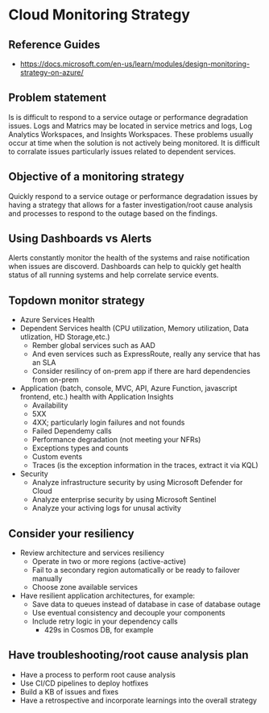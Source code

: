 # Cloud Monitoring Strategy

## Reference Guides

- https://docs.microsoft.com/en-us/learn/modules/design-monitoring-strategy-on-azure/

## Problem statement

Is is difficult to respond to a service outage or performance degradation issues. Logs and Matrics may be located in service metrics and logs, Log Analytics Workspaces, and Insights Workspaces. These problems usually occur at time when the solution is not actively being monitored. It is difficult to corralate issues particularly issues related to dependent services.

## Objective of a monitoring strategy

Quickly respond to a service outage or performance degradation issues by having a strategy that allows for a faster investigation/root cause analysis and processes to respond to the outage based on the findings.

## Using Dashboards vs Alerts

Alerts constantly monitor the health of the systems and raise notification when issues are discoverd. Dashboards can help to quickly get health status of all running systems and help correlate service events. 

## Topdown monitor strategy

- Azure Services Health
- Dependent Services health (CPU utilization, Memory utilization, Data utlization, HD Storage,etc.)
  - Rember global services such as AAD
  - And even services such as ExpressRoute, really any service that has an SLA
  - Consider resilincy of on-prem app if there are hard dependencies from on-prem
- Application (batch, console, MVC, API, Azure Function, javascript frontend, etc.) health with Application Insights
  - Availability
  - 5XX
  - 4XX; particularly login failures and not founds
  - Failed Dependemy calls
  - Performance degradation (not meeting your NFRs)
  - Exceptions types and counts
  - Custom events
  - Traces (is the exception information in the traces, extract it via KQL)
- Security
  - Analyze infrastructure security by using Microsoft Defender for Cloud
  - Analyze enterprise security by using Microsoft Sentinel
  - Analyze your activing logs for unusal activity

## Consider your resiliency

- Review architecture and services resiliency
  - Operate in two or more regions (active-active)
  - Fail to a secondary region automatically or be ready to failover manually
  - Choose zone available services
- Have resilient application architectures, for example:
  - Save data to queues instead of database in case of database outage
  - Use eventual consistency and decouple your components
  - Include retry logic in your dependency calls
    - 429s in Cosmos DB, for example

## Have troubleshooting/root cause analysis plan

- Have a process to perform root cause analysis
- Use CI/CD pipelines to deploy hotfixes
- Build a KB of issues and fixes
- Have a retrospective and incorporate learnings into the overall strategy
